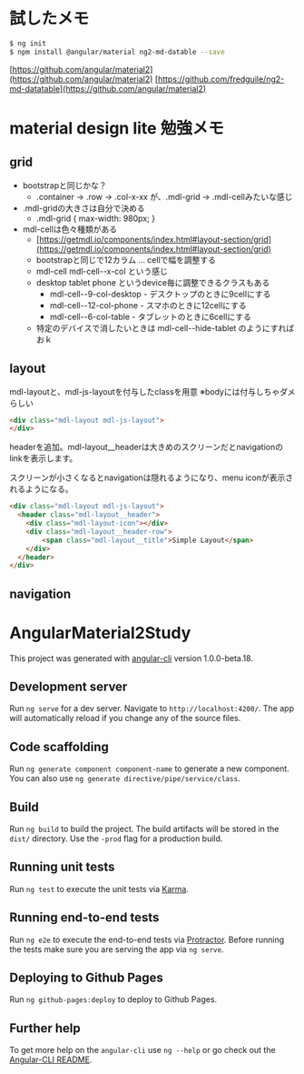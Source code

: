 # 試したメモ

```sh
$ ng init
$ npm install @angular/material ng2-md-datable --save
```
[https://github.com/angular/material2](https://github.com/angular/material2)
[https://github.com/fredguile/ng2-md-datatable](https://github.com/angular/material2)

# material design lite 勉強メモ

## grid

* bootstrapと同じかな？
  * .container -> .row -> .col-x-xx が、.mdl-grid -> .mdl-cellみたいな感じ
* .mdl-gridの大きさは自分で決める
  * .mdl-grid { max-width: 980px; }
* mdl-cellは色々種類がある
  * [https://getmdl.io/components/index.html#layout-section/grid](https://getmdl.io/components/index.html#layout-section/grid)
  * bootstrapと同じで12カラム ... cellで幅を調整する
  * mdl-cell mdl-cell--x-col という感じ
  * desktop tablet phone というdevice毎に調整できるクラスもある
    * mdl-cell--9-col-desktop - デスクトップのときに9cellにする
    * mdl-cell--12-col-phone - スマホのときに12cellにする
    * mdl-cell--6-col-table - タブレットのときに6cellにする
  * 特定のデバイスで消したいときは mdl-cell--hide-tablet のようにすればおｋ

## layout

mdl-layoutと、mdl-js-layoutを付与したclassを用意
※bodyには付与しちゃダメらしい

```html
<div class="mdl-layout mdl-js-layout">
</div>
```

headerを追加。mdl-layout__headerは大きめのスクリーンだとnavigationのlinkを表示します。

スクリーンが小さくなるとnavigationは隠れるようになり、menu iconが表示されるようになる。

```html
<div class="mdl-layout mdl-js-layout">
  <header class="mdl-layout__header">
    <div class="mdl-layout-icon"></div>
    <div class="mdl-layout__header-row">
    	<span class="mdl-layout__title">Simple Layout</span>
    </div>
  </header>
</div>
```





## navigation

# AngularMaterial2Study

This project was generated with [angular-cli](https://github.com/angular/angular-cli) version 1.0.0-beta.18.

## Development server
Run `ng serve` for a dev server. Navigate to `http://localhost:4200/`. The app will automatically reload if you change any of the source files.

## Code scaffolding

Run `ng generate component component-name` to generate a new component. You can also use `ng generate directive/pipe/service/class`.

## Build

Run `ng build` to build the project. The build artifacts will be stored in the `dist/` directory. Use the `-prod` flag for a production build.

## Running unit tests

Run `ng test` to execute the unit tests via [Karma](https://karma-runner.github.io).

## Running end-to-end tests

Run `ng e2e` to execute the end-to-end tests via [Protractor](http://www.protractortest.org/).
Before running the tests make sure you are serving the app via `ng serve`.

## Deploying to Github Pages

Run `ng github-pages:deploy` to deploy to Github Pages.

## Further help

To get more help on the `angular-cli` use `ng --help` or go check out the [Angular-CLI README](https://github.com/angular/angular-cli/blob/master/README.md).
